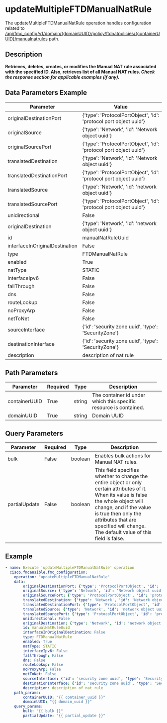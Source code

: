 # updateMultipleFTDManualNatRule

The updateMultipleFTDManualNatRule operation handles configuration related to [/api/fmc_config/v1/domain/{domainUUID}/policy/ftdnatpolicies/{containerUUID}/manualnatrules](/paths//api/fmc_config/v1/domain/{domain_uuid}/policy/ftdnatpolicies/{container_uuid}/manualnatrules.md) path.&nbsp;
## Description
**Retrieves, deletes, creates, or modifies the Manual NAT rule associated with the specified ID. Also, retrieves list of all Manual NAT rules. _Check the response section for applicable examples (if any)._**

## Data Parameters Example
| Parameter | Value |
| --------- | -------- |
| originalDestinationPort | {'type': 'ProtocolPortObject', 'id': 'protocol port object uuid'} |
| originalSource | {'type': 'Network', 'id': 'Network object uuid'} |
| originalSourcePort | {'type': 'ProtocolPortObject', 'id': 'protocol port object uuid'} |
| translatedDestination | {'type': 'Network', 'id': 'Network object uuid'} |
| translatedDestinationPort | {'type': 'ProtocolPortObject', 'id': 'protocol port object uuid'} |
| translatedSource | {'type': 'Network', 'id': 'network object uuid'} |
| translatedSourcePort | {'type': 'ProtocolPortObject', 'id': 'protocol port object uuid'} |
| unidirectional | False |
| originalDestination | {'type': 'Network', 'id': 'network object uuid'} |
| id | manualNatRuleUuid |
| interfaceInOriginalDestination | False |
| type | FTDManualNatRule |
| enabled | True |
| natType | STATIC |
| interfaceIpv6 | False |
| fallThrough | False |
| dns | False |
| routeLookup | False |
| noProxyArp | False |
| netToNet | False |
| sourceInterface | {'id': 'security zone uuid', 'type': 'SecurityZone'} |
| destinationInterface | {'id': 'security zone uuid', 'type': 'SecurityZone'} |
| description | description of nat rule |

## Path Parameters
| Parameter | Required | Type | Description |
| --------- | -------- | ---- | ----------- |
| containerUUID | True | string <td colspan=3> The container id under which this specific resource is contained. |
| domainUUID | True | string <td colspan=3> Domain UUID |

## Query Parameters
| Parameter | Required | Type | Description |
| --------- | -------- | ---- | ----------- |
| bulk | False | boolean <td colspan=3> Enables bulk actions for Manual NAT rules. |
| partialUpdate | False | boolean <td colspan=3> This field specifies whether to change the entire object or only certain attributes of it. When its value is false the whole object will change, and if the value is true then only the attributes that are specified will change. The default value of this field is false. |

## Example
```yaml
- name: Execute 'updateMultipleFTDManualNatRule' operation
  cisco.fmcansible.fmc_configuration:
    operation: "updateMultipleFTDManualNatRule"
    data:
        originalDestinationPort: {'type': 'ProtocolPortObject', 'id': 'protocol port object uuid'}
        originalSource: {'type': 'Network', 'id': 'Network object uuid'}
        originalSourcePort: {'type': 'ProtocolPortObject', 'id': 'protocol port object uuid'}
        translatedDestination: {'type': 'Network', 'id': 'Network object uuid'}
        translatedDestinationPort: {'type': 'ProtocolPortObject', 'id': 'protocol port object uuid'}
        translatedSource: {'type': 'Network', 'id': 'network object uuid'}
        translatedSourcePort: {'type': 'ProtocolPortObject', 'id': 'protocol port object uuid'}
        unidirectional: False
        originalDestination: {'type': 'Network', 'id': 'network object uuid'}
        id: manualNatRuleUuid
        interfaceInOriginalDestination: False
        type: FTDManualNatRule
        enabled: True
        natType: STATIC
        interfaceIpv6: False
        fallThrough: False
        dns: False
        routeLookup: False
        noProxyArp: False
        netToNet: False
        sourceInterface: {'id': 'security zone uuid', 'type': 'SecurityZone'}
        destinationInterface: {'id': 'security zone uuid', 'type': 'SecurityZone'}
        description: description of nat rule
    path_params:
        containerUUID: "{{ container_uuid }}"
        domainUUID: "{{ domain_uuid }}"
    query_params:
        bulk: "{{ bulk }}"
        partialUpdate: "{{ partial_update }}"

```